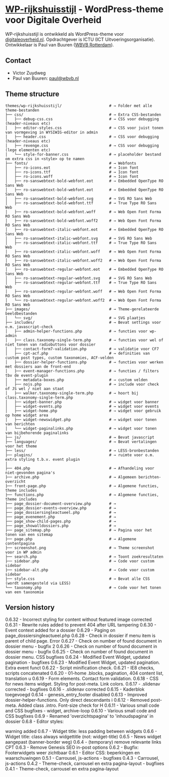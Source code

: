 
# [WP-rijkshuisstijl](https://digitaleoverheid.nl) - WordPress-theme voor Digitale Overheid

WP-rijkshuisstijl is ontwikkeld als WordPress-theme voor [digitaleoverheid.nl](https://digitaleoverheid.nl). Opdrachtgever is ICTU (ICT Uitvoeringsorganisatie). Ontwikkelaar is Paul van Buuren ([WBVB Rotterdam](https://wbvb.nl)). 

## Contact
* Victor Zuydweg
* Paul van Buuren: paul@wbvb.nl


## Theme structure

```shell
themes/wp-rijkshuisstijl/                     # → Folder met alle theme-bestanden
├── css/                                      # → Extra CSS-bestanden
│   ├── debug-css.css                         # → CSS voor debugging (header-niveaus etc)
│   ├── editor-styles.css                     # → CSS voor juist tonen van vormgeving in WYSIWIG-editor in admin
│   ├── header.css                            # → CSS voor debugging (header-niveaus etc)
│   ├── revenge.css                           # → CSS voor debugging (lege elementen etc)
│   └── style-for-banner.css                  # → placeholder bestand om extra css in <style> op te namen
├── fonts/                                    # → Webfonts
│   ├── ro-icons.eot                          # → Icon font
│   ├── ro-icons.ttf                          # → Icon font
│   ├── ro-icons.woff                         # → Icon font
│   ├── ro-sanswebtext-bold-webfont.eot       # → Embedded OpenType RO Sans Web
│   ├── ro-sanswebtext-bold-webfont.eot       # → Embedded OpenType RO Sans Web
│   ├── ro-sanswebtext-bold-webfont.svg       # → SVG RO Sans Web
│   ├── ro-sanswebtext-bold-webfont.ttf       # → True Type RO Sans Web
│   ├── ro-sanswebtext-bold-webfont.woff      # → Web Open Font Forma RO Sans Web
│   ├── ro-sanswebtext-bold-webfont.woff2     # → Web Open Font Forma RO Sans Web
│   ├── ro-sanswebtext-italic-webfont.eot     # → Embedded OpenType RO Sans Web
│   ├── ro-sanswebtext-italic-webfont.svg     # → SVG RO Sans Web
│   ├── ro-sanswebtext-italic-webfont.ttf     # → True Type RO Sans Web
│   ├── ro-sanswebtext-italic-webfont.woff    # → Web Open Font Forma RO Sans Web
│   ├── ro-sanswebtext-italic-webfont.woff2   # → Web Open Font Forma RO Sans Web
│   ├── ro-sanswebtext-regular-webfont.eot    # → Embedded OpenType RO Sans Web
│   ├── ro-sanswebtext-regular-webfont.svg    # → SVG RO Sans Web
│   ├── ro-sanswebtext-regular-webfont.ttf    # → True Type RO Sans Web
│   ├── ro-sanswebtext-regular-webfont.woff   # → Web Open Font Forma RO Sans Web
│   └── ro-sanswebtext-regular-webfont.woff2  # → Web Open Font Forma RO Sans Web
├── images/                                   # → Theme-gerelateerde beeldbestanden
│   └── svg/                                  # → SVG plaatjes
├── includes/                                 # → Bevat settings voor o.m. javascript-check
│   ├── admin-helper-functions.php            # → functies voor wp-admin 
│   ├── class.taxonomy-single-term.php        # → functies voor wel of niet tonen van radiobuttons voor dossier
│   ├── contact-form7-validation.php          # → validatie voor CF7
│   ├── cpt-acf.php                           # → definities van custom post types, custom taxonomies, ACF-velden
│   ├── dossier-helper-functions.php          # → functies voor werken met dossiers aan de front-end
│   ├── event-manager-functions.php           # → functies / filters tbv de event-plugin
│   ├── metadata-boxes.php                    # → custom velden
│   ├── nojs.php                              # → include voor check of JS wel / niet aan staat
│   ├── walker.taxonomy-single-term.php       # → hoort bij class.taxonomy-single-term.php
│   ├── widget-banner.php                     # → widget voor banner
│   ├── widget-events.php                     # → widget voor events
│   ├── widget-home.php                       # → widget voor gebruik op home widget area
│   ├── widget-newswidget.php                 # → widget voor tonen van berichten
│   └── widget-paginalinks.php                # → widget voor tonen van bijbehorende paginalinks
├── js/                                       # → Bevat javascript
├── languages/                                # → Bevat vertalingen voor het theme
├── less/                                     # → LESS-bronbestanden
├── plugins/                                  # → ruimte voor o.m. extra styling t.b.v. event plugin
│  
├── 404.php                                   # → Afhandeling voor niet-gevonden pagina's
├── archive.php                               # → Algemeen berichten-overzicht
├── front-page.php                            # → Algemene functies, theme includes
├── functions.php                             # → Algemene functies, theme includes
├── page_dossier-document-overview.php        # → 
├── page_dossier-events-overview.php          # → 
├── page_dossiersingleactueel.php             # → 
├── page_evenement.php                        # → 
├── page_show-child-pages.php                 # → 
├── page_showalldossiers.php                  # → 
├── page_sitemap.php                          # → Pagina voor het tonen van een sitemap
├── page.php                                  # → Algemene contentpagina
├── screenshot.png                            # → Theme screenshot voor in WP admin
├── search.php                                # → Toont zoekresultaten
├── sidebar.php                               # → Code voor custom sidebar
├── sidebar-alt.php                           # → Code voor custom sidebar
├── style.css                                 # → Bevat alle CSS (wordt samengesteld via LESS)
└── taxonomy.php                              # → Code voor het tonen van een taxonomie

```

## Version history

0.6.32 - Incorrect styling for content without featured image corrected 
0.6.31 - Rewrite rules added to prevent 404 after URL tampering 
0.6.30 - Event context added for a dossier 
0.6.29 - Paging on page_dossiersingleactueel.php 
0.6.28 - Check in dossier if menu item is parent of child page. Error
0.6.27 - Check on number of found document in dossier menu - bugfix 2 
0.6.26 - Check on number of found document in dossier menu - bugfix
0.6.25 - Check on number of found document in dossier menu. CSS bugfixes 
0.6.24 - Modified Event Widget, updated pagination - bugfixes 
0.6.23 - Modified Event Widget, updated pagination. Extra event funct 
0.6.22 - Script minification check. 
0.6.21 - IE8 checks, scripts concatenated 
0.6.20 - 01-home .blocks, pagination, 404 content list, translation u
0.6.19 - Form elements. Contact form validation. 
0.6.18 - CSS for news items widget. Styling for post-meta. Link colors.
0.6.17 - .slidenav corrected - bugfixes 
0.6.16 - .slidenav corrected 
0.6.15 - Kaderblok toegevoegd 
0.6.14 - genesis_entry_footer disabled 
0.6.13 - Improved dossier-helper-functions. Only direct descendants i 
0.6.12 - Removed post-meta. Added class .intro. Font-size check for H 
0.6.11 - Various small code and CSS bugfixes - widget, archive-loop 
0.6.10 - Various small code and CSS bugfixes 
0.6.9 - Renamed 'overzichtspagina' to 'inhoudspagina' in dossier 
0.6.8 - Editor styles: <div> warning added 
0.6.7 - Widget title: less padding between widgets 
0.6.6 - Widget title: class always widgettitle (not: widget-title) 
0.6.5 - News widget aangepast (banner-border weg) 
0.6.4 - (temporary) remove relevante links CPT 
0.6.3 - Remove Genesis SEO in-post options 
0.6.2 - Bugfix: Footerwidgets weer zichtbaar 
0.6.1 - Editor CSS: beperkingen en waarschuwingen 
0.5.1 - Carrousel, js-actions - bugfixes 
0.4.3 - Carrousel, js-actions 
0.4.2 - Theme-check, carrousel en extra pagina-layout - bugfixes 
0.4.1 - Theme-check, carrousel en extra pagina-layout 
